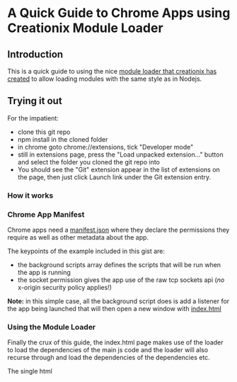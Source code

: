 # A Quick Guide to Chrome Apps using Creationix Module Loader

## Introduction

This is a quick guide to using the nice [module loader that creationix has created](https://github.com/creationix/chrome-app-module-loader) to allow loading modules with the same style as in Nodejs. 

## Trying it out

For the impatient:
* clone this git repo
* npm install in the cloned folder
* in chrome goto chrome://extensions, tick "Developer mode"
* still in extensions page, press the "Load unpacked extension..." button and select the folder you cloned the git repo into
* You should see the "Git" extension appear in the list of extensions on the page, then just click Launch link under the Git 
extension entry.

### How it works

### Chrome App Manifest

Chrome apps need a [manifest.json](manifest.json) where they declare the permissions they require as well as other metadata about the app.

The keypoints of the example included in this gist are:
* the background scripts array defines the scripts that will be run when the app is running
* the socket permission gives the app use of the raw tcp sockets api (*no* x-origin security policy applies!)

__Note:__ in this simple case, all the background script does is add a listener for the app being launched that will then open a new window with [index.html](index.html)


### Using the Module Loader

Finally the crux of this guide, the index.html page makes use of the loader to load the dependencies of the main js code and the loader will also recurse through and load the dependencies of the dependencies etc.

The single html <script> elem points to the location of the module loader js and uses the ```autorequire``` attribute to point to the
main (aka index.js) of the top-level code module you are using.

In this case its [ls-demo.js](ls-demo.js) which then has the normal requires you would use in Nodejs.

For this demo, I declared all the dependencies in package.json, __including the loader module itself__ and used npm to install them all in node_modules folder.







